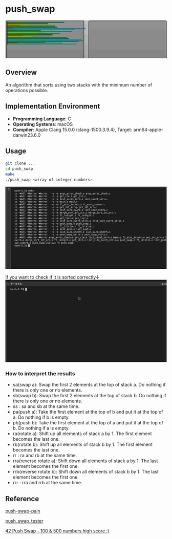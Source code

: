 # push_swap
![gif](https://github.com/retakashi/push_swap/blob/main/images/push_swap_visual.gif)

## Overview
An algorithm that sorts using two stacks with the minimum number of operations possible.

## Implementation Environment
- **Programming Language**: C
- **Operating Systems**: macOS
- **Compiler**: Apple Clang 15.0.0 (clang-1500.3.9.4), Target: arm64-apple-darwin23.6.0

## Usage
``` bash
git clone ...
cd push_swap
make
./push_swap <array of integer numbers>
```
![gif](https://github.com/retakashi/push_swap/blob/main/images/push_swap.gif)

If you want to check if it is sorted correctly↓
![gif](https://github.com/retakashi/push_swap/blob/main/images/push_swap_checker.gif)

### How to interpret the results
 - sa(swap a): Swap the first 2 elements at the top of stack a.
    Do nothing if there is only one or no elements.
 - sb(swap b): Swap the first 2 elements at the top of stack b.
    Do nothing if there is only one or no elements.
 - ss : sa and sb at the same time.
 - pa(push a): Take the first element at the top of b and put it at the top of a.
    Do nothing if b is empty.
 - pb(push b): Take the first element at the top of a and put it at the top of b.
    Do nothing if a is empty.
 - ra(rotate a): Shift up all elements of stack a by 1.
    The first element becomes the last one.
 - rb(rotate b): Shift up all elements of stack b by 1.
    The first element becomes the last one.
 - rr : ra and rb at the same time.
 - rra(reverse rotate a): Shift down all elements of stack a by 1.
    The last element becomes the first one.
 - rrb(reverse rotate b): Shift down all elements of stack b by 1.
    The last element becomes the first one.
 - rrr : rra and rrb at the same time.

## Reference
[push-swap-pain](https://github.com/kaaaaakun/push-swap-pain)

[push_swap_tester](https://github.com/nafuka11/push_swap_tester)

[42 Push Swap - 100 & 500 numbers high score :)](https://www.youtube.com/watch?v=2aMrmWOgLvU)

